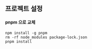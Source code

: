 ## 프로젝트 설정

#### pnpm 으로 교체

```shell
npm install -g pnpm
rm -rf node_modules package-lock.json
pnpm install
```
